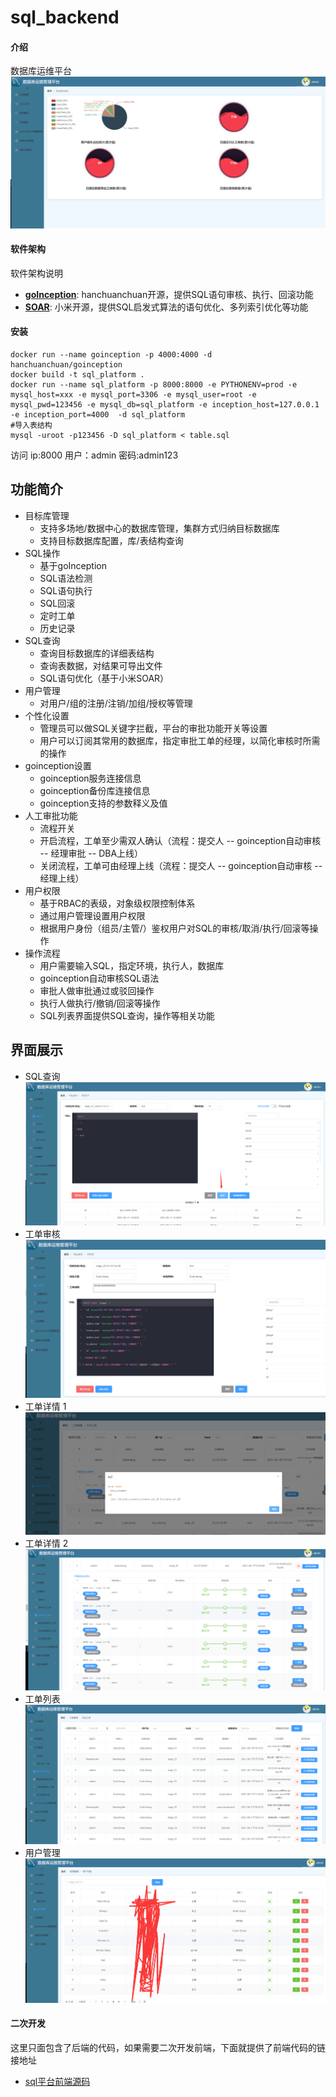 # sql_backend

#### 介绍
数据库运维平台
![Alt text](1.png)
#### 软件架构
软件架构说明
- **[goInception](https://github.com/hanchuanchuan/goInception)**: hanchuanchuan开源，提供SQL语句审核、执行、回滚功能  
- **[SOAR](https://github.com/XiaoMi/soar)**: 小米开源，提供SQL启发式算法的语句优化、多列索引优化等功能
#### 安装
```
docker run --name goinception -p 4000:4000 -d hanchuanchuan/goinception
docker build -t sql_platform .
docker run --name sql_platform -p 8000:8000 -e PYTHONENV=prod -e mysql_host=xxx -e mysql_port=3306 -e mysql_user=root -e mysql_pwd=123456 -e mysql_db=sql_platform -e inception_host=127.0.0.1 -e inception_port=4000  -d sql_platform
#导入表结构
mysql -uroot -p123456 -D sql_platform < table.sql
```
访问 ip:8000  用户：admin     密码:admin123
## 功能简介

- 目标库管理
    - 支持多场地/数据中心的数据库管理，集群方式归纳目标数据库
    - 支持目标数据库配置，库/表结构查询
- SQL操作
    - 基于goInception
    - SQL语法检测
    - SQL语句执行
    - SQL回滚
    - 定时工单
    - 历史记录
- SQL查询
    - 查询目标数据库的详细表结构
    - 查询表数据，对结果可导出文件
    - SQL语句优化（基于小米SOAR）
- 用户管理
    - 对用户/组的注册/注销/加组/授权等管理
- 个性化设置
    - 管理员可以做SQL关键字拦截，平台的审批功能开关等设置
    - 用户可以订阅其常用的数据库，指定审批工单的经理，以简化审核时所需的操作
- goinception设置
    - goinception服务连接信息
    - goinception备份库连接信息
    - goinception支持的参数释义及值
- 人工审批功能
    - 流程开关
    - 开启流程，工单至少需双人确认（流程：提交人 -- goinception自动审核 -- 经理审批 -- DBA上线）
    - 关闭流程，工单可由经理上线（流程：提交人 -- goinception自动审核 -- 经理上线）
- 用户权限
    - 基于RBAC的表级，对象级权限控制体系
    - 通过用户管理设置用户权限
    - 根据用户身份（组员/主管/）鉴权用户对SQL的审核/取消/执行/回滚等操作
- 操作流程
    - 用户需要输入SQL，指定环境，执行人，数据库
    - goinception自动审核SQL语法
    - 审批人做审批通过或驳回操作
    - 执行人做执行/撤销/回滚等操作
    - SQL列表界面提供SQL查询，操作等相关功能

## 界面展示


- SQL查询
![Alt text](2.png)
- 工单审核
![Alt text](3.png)
- 工单详情 1
![Alt text](4.png)
- 工单详情 2
![Alt text](5.png)
- 工单列表
![Alt text](6.png)
- 用户管理
![Alt text](7.png)

#### 二次开发
这里只面包含了后端的代码，如果需要二次开发前端，下面就提供了前端代码的链接地址 
- [sql平台前端源码](https://gitee.com/jiangwenhui_admin/sql_shop)